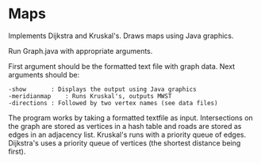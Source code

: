 # Maps
Implements Dijkstra and Kruskal's. Draws maps using Java graphics.

Run Graph.java with appropriate arguments.

First argument should be the formatted text file with graph data. 
Next arguments should be: 

	-show 		: Displays the output using Java graphics
	-meridianmap	: Runs Kruskal's, outputs MWST
	-directions	: Followed by two vertex names (see data files)
 
The program works by taking a formatted textfile as input. Intersections on the graph are stored as vertices in a hash table and roads are stored as edges in an adjacency list. Kruskal's runs with a priority queue of edges. Dijkstra's uses a priority queue of vertices (the shortest distance being first).
  
